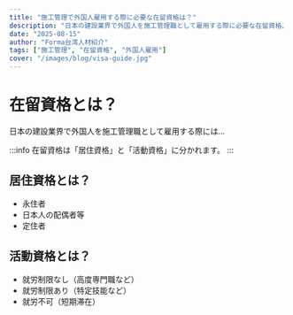 ```yaml
---
title: "施工管理で外国人雇用する際に必要な在留資格は？"
description: "日本の建設業界で外国人を施工管理職として雇用する際に必要な在留資格、関連法律や雇用の流れを解説します。"
date: "2025-08-15"
author: "Forma台湾人材紹介"
tags: ["施工管理", "在留資格", "外国人雇用"]
cover: "/images/blog/visa-guide.jpg"
---
```


# 在留資格とは？

日本の建設業界で外国人を施工管理職として雇用する際には…

:::info
在留資格は「居住資格」と「活動資格」に分かれます。
:::

## 居住資格とは？

- 永住者
- 日本人の配偶者等
- 定住者

## 活動資格とは？

- 就労制限なし（高度専門職など）
- 就労制限あり（特定技能など）
- 就労不可（短期滞在）
